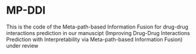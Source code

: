 # MP-DDI
This is the code of the Meta-path-based Information Fusion for drug-drug interactions prediction in our manuscipt  (Improving Drug-Drug Interactions Prediction with
Interpretability via Meta-path-based Information Fusion) under review

